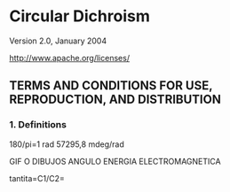 # Circular Dichroism 

Version 2.0, January 2004

<http://www.apache.org/licenses/>

## TERMS AND CONDITIONS FOR USE, REPRODUCTION, AND DISTRIBUTION
### 1. Definitions

180/pi=1 rad
57295,8 mdeg/rad

GIF O DIBUJOS ANGULO ENERGIA ELECTROMAGNETICA

tantita=C1/C2=
